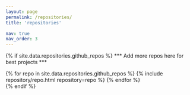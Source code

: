 ```yaml
---
layout: page
permalink: /repositories/
title: 'repositories'

nav: true
nav_order: 3
---
```




{% if site.data.repositories.github_repos %}
*** Add more repos here for best projects ***
<div class="repositories d-flex flex-wrap flex-md-row flex-column justify-content-between align-items-center">
  {% for repo in site.data.repositories.github_repos %}
    {% include repository/repo.html repository=repo %}
  {% endfor %}
</div>
{% endif %}
